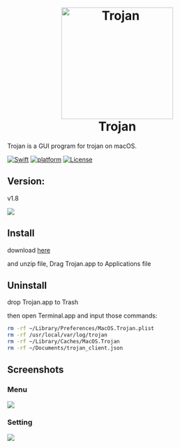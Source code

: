 <h1 align="center">
  <img src="https://github.com/paradiseduo/Trojan/blob/master/img/icon.png" alt="Trojan" width="256">
  <br>
  Trojan
  <br>
</h1>

Trojan is a GUI program for trojan on macOS.

[![Swift](https://img.shields.io/badge/swift-5.2-orange.svg)](https://swift.org/)
[![platform](https://img.shields.io/badge/platform-macOS-green.svg)](https://github.com/MobSF/Mobile-Security-Framework-MobSF/)
[![License](https://img.shields.io/:license-GPL--3.0--only-blue.svg)](https://www.gnu.org/licenses/gpl-3.0.html)

## Version:

v1.8

![](https://github.com/paradiseduo/Trojan/blob/master/img/version.png)



## Install
download [here](https://github.com/paradiseduo/Trojan/releases)

and unzip file, Drag Trojan.app to Applications file

## Uninstall
drop Trojan.app to Trash

then open Terminal.app and input those commands:
```bash
rm -rf ~/Library/Preferences/MacOS.Trojan.plist
rm -rf /usr/local/var/log/trojan
rm -rf ~/Library/Caches/MacOS.Trojan
rm -rf ~/Documents/trojan_client.json
```

## Screenshots

### Menu
![](https://github.com/paradiseduo/Trojan/blob/master/img/menu.png)

### Setting
![](https://github.com/paradiseduo/Trojan/blob/master/img/setting.png)
